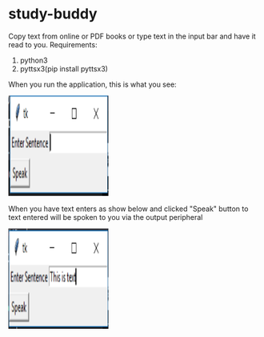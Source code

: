 # study-buddy
Copy text from online or PDF books or type text in the input bar and have it read to you.
Requirements:
1) python3
2) pyttsx3(pip install pyttsx3)

When  you run the application, this is what you see:

<img src="/img/initial screen.png" alt="Initial Screen" width='200' height='200'>

When you have text enters as show below and clicked "Speak" button to text entered will be spoken to you via the output peripheral

<img src="/img/text entered.png" alt="Entered Text" width='200' height='200'>